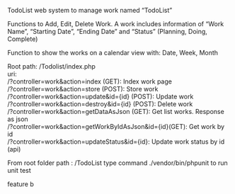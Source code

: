 TodoList
web system to manage work named “TodoList”

Functions to Add, Edit, Delete Work. A work includes information of “Work Name”, “Starting
Date”, “Ending Date” and “Status” (Planning, Doing, Complete)

Function to show the works on a calendar view with: Date, Week, Month

Root path: /Todolist/index.php
<br />
uri:<br />
/?controller=work&action=index (GET): Index work page<br />
/?controller=work&action=store (POST): Store work<br />
/?controller=work&action=update&id={id} (POST): Update work <br />
/?controller=work&action=destroy&id={id} (POST): Delete work <br />
/?controller=work&action=getDataAsJson (GET): Get list works. Response as json <br />
/?controller=work&action=getWorkByIdAsJson&id={id}(GET): Get work by id <br />
/?controller=work&action=updateStatus&id={id}: Update work status by id (api) <br />

From root folder path : /TodoList type command ./vendor/bin/phpunit to run unit test

feature b